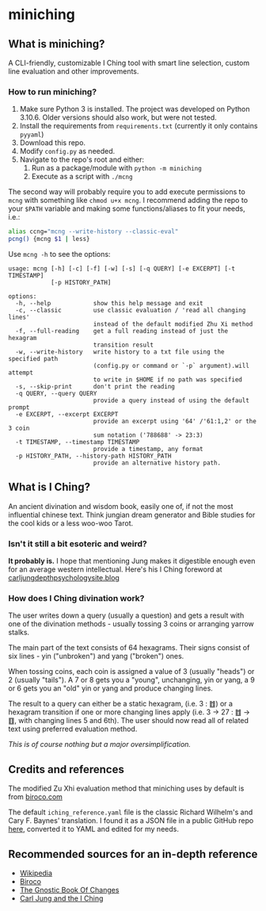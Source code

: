 # miniching

## What is miniching?

A CLI-friendly, customizable I Ching tool with smart line selection,
custom line evaluation and other improvements.

### How to run miniching?

1. Make sure Python 3 is installed. The project was developed on Python 3.10.6.
   Older versions should also work, but were not tested.
2. Install the requirements from `requirements.txt`
   (currently it only contains `pyyaml`)
3. Download this repo.
4. Modify `config.py` as needed.
5. Navigate to the repo's root and either:
    1. Run as a package/module with `python -m miniching`
    2. Execute as a script with `./mcng`

The second way will probably require you to add execute permissions to `mcng`
with something like `chmod u+x mcng`. I recommend adding the repo to your
`$PATH` variable and making some functions/aliases to fit your needs, i.e.:

```bash
alias ccng="mcng --write-history --classic-eval"
pcng() {mcng $1 | less}
```

Use `mcng -h` to see the options:

```
usage: mcng [-h] [-c] [-f] [-w] [-s] [-q QUERY] [-e EXCERPT] [-t TIMESTAMP]
            [-p HISTORY_PATH]

options:
  -h, --help            show this help message and exit
  -c, --classic         use classic evaluation / 'read all changing lines'
                        instead of the default modified Zhu Xi method
  -f, --full-reading    get a full reading instead of just the hexagram
                        transition result
  -w, --write-history   write history to a txt file using the specified path
                        (config.py or command or `-p` argument).will attempt
                        to write in $HOME if no path was specified
  -s, --skip-print      don't print the reading
  -q QUERY, --query QUERY
                        provide a query instead of using the default prompt
  -e EXCERPT, --excerpt EXCERPT
                        provide an excerpt using '64' /'61:1,2' or the 3 coin
                        sum notation ('788688' -> 23:3)
  -t TIMESTAMP, --timestamp TIMESTAMP
                        provide a timestamp, any format
  -p HISTORY_PATH, --history-path HISTORY_PATH
                        provide an alternative history path.
```

## What is I Ching?

An ancient divination and wisdom book, easily one of, if not the most
influential chinese text. Think jungian dream generator and Bible
studies for the cool kids or a less woo-woo Tarot.

### Isn't it still a bit esoteric and weird?

**It probably is.** I hope that mentioning Jung makes it digestible enough even for 
an average western intellectual. Here's his I Ching foreword at
[carljungdepthpsychologysite.blog](https://carljungdepthpsychologysite.blog/2020/02/03/foreword-to-the-i-ching-by-carl-gustav-jung/)

### How does I Ching divination work?

The user writes down a query (usually a question) and gets a result with one
of the divination methods - usually tossing 3 coins or arranging yarrow stalks.

The main part of the text consists of 64 hexagrams.
Their signs consist of six lines - yin ("unbroken") and yang ("broken") ones.

When tossing coins, each coin is assigned a value of 3 (usually "heads") or
2 (usually "tails"). A 7 or 8 gets you a "young", unchanging, yin or yang,
a 9 or 6 gets you  an "old" yin or yang and produce changing lines.

The result to a query can either be a static hexagram, (i.e. 3 : ䷂) or a
hexagram transition if one or more changing lines apply
(i.e. 3 -> 27 : ䷂ -> ䷚, with changing lines 5 and 6th).
The user should now read all of related text using preferred evaluation method.

*This is of course nothing but a major oversimplification.*

## Credits and references

The modified Zu Xhi evaluation method that miniching uses by default is from
[biroco.com](https://www.biroco.com/yijing/basics.htm)

The default `iching_reference.yaml` file
is the classic Richard Wilhelm's and Cary F. Baynes' translation.
I found it as a JSON file in a public GitHub repo
[here](https://github.com/dkloke/I-Ching-ref/blob/master/iChing.json),
converted it to YAML and edited for my needs.

## Recommended sources for an in-depth reference

* [Wikipedia](https://en.wikipedia.org/wiki/I_Ching)
* [Biroco](https://www.biroco.com/yijing/index.htm)
* [The Gnostic Book Of Changes](https://www.jamesdekorne.com/GBCh/GBCh.htm)
* [Carl Jung and the I Ching](https://carl-jung.net/iching.html)
